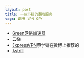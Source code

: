 ```yaml
---
layout: post
title: 一些不错的翻墙服务
tags: 翻墙 VPN GFW
---
```

- [Green网络加速器](https://www.igreenjsq.me/ "Green网络加速器")
- [云梯](https://www.yuntibit.com/)
- [ExpressVPN](https://www.expressvpn.com/)蔡学镛在微博上推荐的
- [Astrill](https://www.astrill.com/)